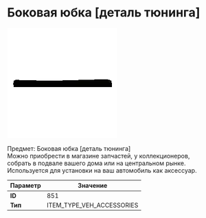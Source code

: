 # Боковая юбка [деталь тюнинга]

![Item Image](../img/851.webp?raw=true)

Предмет: Боковая юбка [деталь тюнинга]<br>Можно приобрести в магазине запчастей, у коллекционеров,<br>собрать в подвале вашего дома или на центральном рынке.<br>Используется для установки на ваш автомобиль как аксессуар.


| Параметр | Значение |
|----------|----------|
| **ID** | 851 |
| **Тип** | ITEM_TYPE_VEH_ACCESSORIES |

